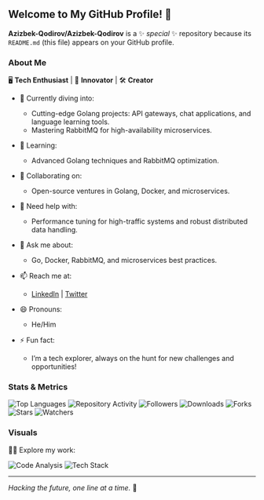 ## Welcome to My GitHub Profile! 👾

**Azizbek-Qodirov/Azizbek-Qodirov** is a ✨ _special_ ✨ repository because its `README.md` (this file) appears on your GitHub profile.

### About Me

🖥️ **Tech Enthusiast** | 🚀 **Innovator** | 🛠️ **Creator**

- 🔭 Currently diving into:
  - Cutting-edge Golang projects: API gateways, chat applications, and language learning tools.
  - Mastering RabbitMQ for high-availability microservices.

- 🌱 Learning:
  - Advanced Golang techniques and RabbitMQ optimization.

- 👯 Collaborating on:
  - Open-source ventures in Golang, Docker, and microservices.

- 🤔 Need help with:
  - Performance tuning for high-traffic systems and robust distributed data handling.

- 💬 Ask me about:
  - Go, Docker, RabbitMQ, and microservices best practices.

- 📫 Reach me at:
  - [LinkedIn](https://www.linkedin.com/in/azizbek-qodirov) | [Twitter](https://twitter.com/azizbek_qodirov)

- 😄 Pronouns:
  - He/Him

- ⚡ Fun fact:
  - I’m a tech explorer, always on the hunt for new challenges and opportunities!

### Stats & Metrics

<img src="https://github-readme-stats.vercel.app/api/top-langs/?username=Azizbek-Qodirov&theme=radical" alt="Top Languages" />

<img src="https://starchart.cc/Azizbek-Qodirov/{repo}.svg" alt="Repository Activity" />

<img src="https://img.shields.io/github/followers/Azizbek-Qodirov.svg?style=social&label=Follow&maxAge=2592000" alt="Followers" />

<img src="https://img.shields.io/github/downloads/Azizbek-Qodirov/{repo-name}/total.svg" alt="Downloads" />

<img src="https://img.shields.io/github/forks/Azizbek-Qodirov/{repo-name}.svg" alt="Forks" />

<img src="https://img.shields.io/github/stars/Azizbek-Qodirov/{repo-name}.svg" alt="Stars" />

<img src="https://img.shields.io/github/watchers/Azizbek-Qodirov/{repo-name}.svg" alt="Watchers" />

### Visuals

🕵️‍♂️ Explore my work:

![Code Analysis](https://raw.githubusercontent.com/Azizbek-Qodirov/Azizbek-Qodirov/main/assets/code_analysis.png)
![Tech Stack](https://raw.githubusercontent.com/Azizbek-Qodirov/Azizbek-Qodirov/main/assets/tech_stack.png)

---

_Hacking the future, one line at a time._ 🖤
